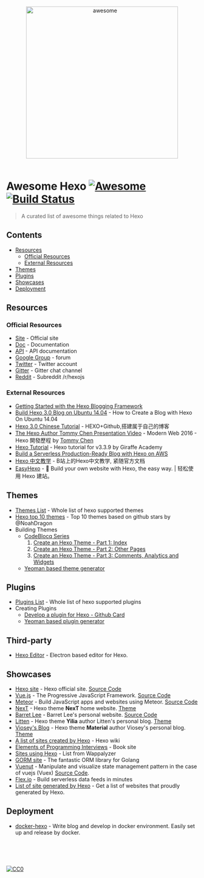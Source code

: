 <p align="center">
  <br>
  <img width="400" src="https://raw.githubusercontent.com/hexojs/awesome-hexo/master/hexo-logo.png" alt="awesome">
  <br>
  <br>
</p>

# Awesome Hexo  [![Awesome](https://cdn.rawgit.com/sindresorhus/awesome/d7305f38d29fed78fa85652e3a63e154dd8e8829/media/badge.svg)](https://github.com/sindresorhus/awesome) [![Build Status](https://api.travis-ci.org/hexojs/awesome-hexo.svg?branch=master)](https://travis-ci.org/hexojs/awesome-hexo)

> A curated list of awesome things related to Hexo

## Contents

- [Resources](#resources)
  - [Official Resources](#official-resources)
  - [External Resources](#external-resources)
- [Themes](#themes)
- [Plugins](#plugins)
- [Showcases](#showcases)
- [Deployment](#deployment)

## Resources


### Official Resources

  - [Site](https://hexo.io/) - Official site
  - [Doc](https://hexo.io/docs/) - Documentation
  - [API](https://hexo.io/api/) - API documentation
  - [Google Group](https://groups.google.com/forum/#!forum/hexo) - forum
  - [Twitter](https://twitter.com/hexojs) - Twitter account
  - [Gitter](https://gitter.im/hexojs/hexo) - Gitter chat channel
  - [Reddit](https://www.reddit.com/r/hexojs/) - Subreddit /r/hexojs

### External Resources

  - [Getting Started with the Hexo Blogging Framework](https://www.cgmartin.com/2016/01/03/getting-started-with-hexo-blog/)
  - [Build Hexo 3.0 Blog on Ubuntu 14.04](https://www.digitalocean.com/community/tutorials/how-to-create-a-blog-with-hexo-on-ubuntu-14-04) - How to Create a Blog with Hexo On Ubuntu 14.04
  - [Hexo 3.0 Chinese Tutorial](https://www.jianshu.com/p/465830080ea9?utm_campaign=maleskine&utm_content=note&utm_medium=reader_share&utm_source=weibo) - HEXO+Github,搭建属于自己的博客
  - [The Hexo Author Tommy Chen Presentation Video](https://www.ithome.com.tw/video/108430) - Modern Web 2016 - Hexo 開發歷程 by [Tommy Chen](https://github.com/tommy351)
  - [Hexo Tutorial](https://www.mikedane.com/static-site-generators/hexo/) - Hexo tutorial for v3.3.9 by Giraffe Academy
  - [Build a Serverless Production-Ready Blog with Hexo on AWS](https://hackernoon.com/build-a-serverless-production-ready-blog-b1583c0a5ac2?gi=34e8961610b4)
  - [Hexo 中文教学](http://space.bilibili.com/362224537/channel/detail?cid=60350) - B站上的Hexo中文教学, 紧随官方文档
  - [EasyHexo](https://easyhexo.com/) -  🤘 Build your own website with Hexo, the easy way. | 轻松使用 Hexo 建站。
  
## Themes

  - [Themes List](https://hexo.io/themes/) - Whole list of hexo supported themes
  - [Hexo top 10 themes](https://en.abnerchou.me/Blog/5c00ca67/) - Top 10 themes based on github stars by @NoahDragon
  - Building Themes
    - [CodeBlocq Series](http://www.codeblocq.com/tags/Hexo/)
      1. [Create an Hexo Theme - Part 1: Index](http://www.codeblocq.com/2016/03/Create-an-Hexo-Theme-Part-1-Index/)
      2. [Create an Hexo Theme - Part 2: Other Pages](http://www.codeblocq.com/2016/03/Create-an-Hexo-Theme-Part-2-Other-Pages/)
      3. [Create an Hexo Theme - Part 3: Comments, Analytics and Widgets](http://www.codeblocq.com/2016/03/Create-an-Hexo-Theme-Part-3-Comments-Analytics-and-Widgets/)
    - [Yeoman based theme generator](https://github.com/tcrowe/generator-hexo-theme)
  
## Plugins

  - [Plugins List](https://hexo.io/plugins/) - Whole list of hexo supported plugins
  - Creating Plugins
    - [Develop a plugin for Hexo - Github Card](https://blog.gisonrg.me/2016/04/develop-hexo-github-card/)
    - [Yeoman based plugin generator](https://github.com/sebs/generator-hexo-plugin)
    
## Third-party

  - [Hexo Editor](https://github.com/zhuzhuyule/HexoEditor) - Electron based editor for Hexo.
  
## Showcases

  - [Hexo site](https://hexo.io/) - Hexo official site. [Source Code](https://github.com/hexojs/site)
  - [Vue.js](https://vuejs.org/) - The Progressive JavaScript Framework. [Source Code](https://github.com/vuejs/vuejs.org)
  - [Meteor](https://docs.meteor.com/) - Build JavaScript apps and websites using Meteor. [Source Code](https://github.com/meteor/docs)
  - [NexT](https://theme-next.org/) - Hexo theme **NexT** home website. [Theme](https://github.com/theme-next/hexo-theme-next)
  - [Barret Lee](https://www.barretlee.com/) - Barret Lee's personal website. [Source Code](https://github.com/barretlee/blog)
  - [Litten](http://litten.me/) - Hexo theme **Yilia** author Litten's personal blog. [Theme](https://github.com/litten/hexo-theme-yilia)
  - [Viosey's Blog](https://blog.viosey.com/) - Hexo theme **Material** author Viosey's personal blog. [Theme](https://github.com/viosey/hexo-theme-material)
  - [A list of sites created by Hexo](https://github.com/hexojs/hexo/wiki/Sites) - Hexo wiki
  - [Elements of Programming Interviews](http://elementsofprogramminginterviews.com/) - Book site
  - [Sites using Hexo](https://www.wappalyzer.com/technologies/hexo) - List from Wappalyzer
  - [GORM site](http://gorm.io/) - The fantastic ORM library for Golang
  - [Vuenut](https://lusaxweb.github.io/vuenut.org/) - Manipulate and visualize state management pattern in the case of vuejs (Vuex) [Source Code](https://github.com/lusaxweb/vuenut.org).
  - [Flex.io](https://www.flex.io) - Build serverless data feeds in minutes
  - [List of site generated by Hexo](https://www.wappalyzer.com/technologies/hexo) - Get a list of websites that proudly generated by Hexo.

## Deployment

  - [docker-hexo](https://github.com/RammusXu/docker-hexo) - Write blog and develop in docker environment. Easily set up and release by docker.


<!---- Content should above this line ---->
<br/>
<br/>
<br/>
<!---- Footer ---->

[![CC0](https://licensebuttons.net/p/zero/1.0/88x31.png)](https://creativecommons.org/publicdomain/zero/1.0/)
